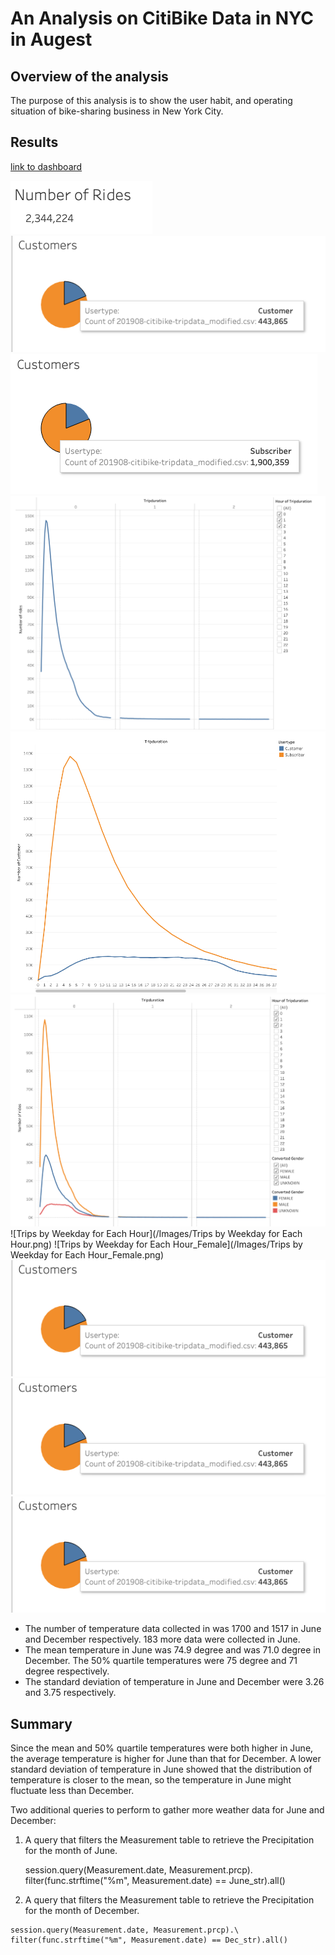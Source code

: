 # An Analysis on CitiBike Data in NYC in Augest

## Overview of the analysis
The purpose of this analysis is to show the user habit, and operating situation of bike-sharing business in New York City.

## Results
[link to dashboard](https://public.tableau.com/profile/ziqin.zhu#!/vizhome/Challenge_16174206363420/Story1?publish=yes)

![Number_of_Rides](/Images/Number_of_Rides.png)
![Customer_Number](/Images/Customer_Number.png)
![Subscriber_Number](/Images/Subscriber_Number.png)
![TD](/Images/TD.png)
![TD_by_Customer](/Images/TD_by_Customer.png)
![TD_by_Gender](/Images/TD_by_Gender.png)
![Trips by Weekday for Each Hour](/Images/Trips by Weekday for Each Hour.png)
![Trips by Weekday for Each Hour_Female](/Images/Trips by Weekday for Each Hour_Female.png)
![Customer_Number](/Images/Customer_Number.png)
![Customer_Number](/Images/Customer_Number.png)
![Customer_Number](/Images/Customer_Number.png)
 - The number of temperature data collected in was 1700 and 1517 in June and December respectively. 183 more data were collected in June.
 - The mean temperature in June was 74.9 degree and was 71.0 degree in December. The 50% quartile temperatures were 75 degree and 71 degree respectively. 
 - The standard deviation of temperature in June and December were 3.26 and 3.75 respectively.


## Summary
Since the mean and 50% quartile temperatures were both higher in June, the average temperature is higher for June than that for December. A lower standard deviation of temperature in June showed that the distribution of temperature is closer to the mean, so the temperature in June might fluctuate less than December.

Two additional queries to perform to gather more weather data for June and December:
 1. A query that filters the Measurement table to retrieve the Precipitation for the month of June.
	
	session.query(Measurement.date, Measurement.prcp).\
	filter(func.strftime("%m", Measurement.date) == June_str).all()

 2.  A query that filters the Measurement table to retrieve the Precipitation for the month of December.

	session.query(Measurement.date, Measurement.prcp).\
	filter(func.strftime("%m", Measurement.date) == Dec_str).all()
